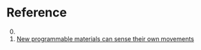 # Reference

0. []()
0. [New programmable materials can sense their own movements](https://news.mit.edu/2022/materials-sense-movements-0810)


